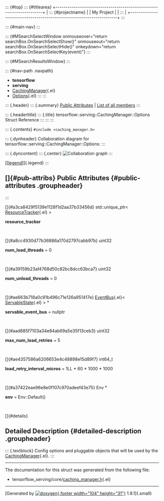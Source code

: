 ::: {#top}
::: {#titlearea}
+-----------------------------------------------------------------------+
| ::: {#projectname}                                                    |
| My Project                                                            |
| :::                                                                   |
+-----------------------------------------------------------------------+
:::

::: {#main-nav}
:::

::: {#MSearchSelectWindow onmouseover="return searchBox.OnSearchSelectShow()" onmouseout="return searchBox.OnSearchSelectHide()" onkeydown="return searchBox.OnSearchSelectKey(event)"}
:::

::: {#MSearchResultsWindow}
:::

::: {#nav-path .navpath}
-   **tensorflow**
-   **serving**
-   [CachingManager](classtensorflow_1_1serving_1_1CachingManager.html){.el}
-   [Options](structtensorflow_1_1serving_1_1CachingManager_1_1Options.html){.el}
:::
:::

::: {.header}
::: {.summary}
[Public Attributes](#pub-attribs) \| [List of all
members](structtensorflow_1_1serving_1_1CachingManager_1_1Options-members.html)
:::

::: {.headertitle}
::: {.title}
tensorflow::serving::CachingManager::Options Struct Reference
:::
:::
:::

::: {.contents}
`#include <caching_manager.h>`

::: {.dynheader}
Collaboration diagram for tensorflow::serving::CachingManager::Options:
:::

::: {.dyncontent}
::: {.center}
![Collaboration
graph](structtensorflow_1_1serving_1_1CachingManager_1_1Options__coll__graph.png)
:::

[\[[legend](graph_legend.html)\]]{.legend}
:::

[]{#pub-attribs} Public Attributes {#public-attributes .groupheader}
----------------------------------
:::

[]{#a3ca8429f5139e1128f1d2aa37b33456d} std::unique\_ptr\<
[ResourceTracker](classtensorflow_1_1serving_1_1ResourceTracker.html){.el}
\> 

**resource\_tracker**

 

[]{#a8cc4930d77b36886a170d2797cabb97b} uint32 

**num\_load\_threads** = 0

 

[]{#a39159b23af4768d50c82bc8dcc63bca7} uint32 

**num\_unload\_threads** = 0

 

[]{#ae663b718a0c91b496c71e126a951417e}
[EventBus](classtensorflow_1_1serving_1_1EventBus.html){.el}\<
[ServableState](structtensorflow_1_1serving_1_1ServableState.html){.el}
\> \* 

**servable\_event\_bus** = nullptr

 

[]{#aad885f7103a34e84ab69a5e35f13ceb3} uint32 

**max\_num\_load\_retries** = 5

 

[]{#ae4357586a6206653e4c48898e15d89f7} int64\_t 

**load\_retry\_interval\_micros** = 1LL \* 60 \* 1000 \* 1000

 

[]{#a37422eae96e8e0f107c970adeef43e75} Env \* 

**env** = Env::Default()

 

[]{#details}

Detailed Description {#detailed-description .groupheader}
--------------------

::: {.textblock}
Config options and pluggable objects that will be used by the
[CachingManager](classtensorflow_1_1serving_1_1CachingManager.html){.el}.
:::

------------------------------------------------------------------------

The documentation for this struct was generated from the following file:

-   tensorflow\_serving/core/[caching\_manager.h](caching__manager_8h_source.html){.el}

------------------------------------------------------------------------

[Generated by [![doxygen](doxygen.svg){.footer width="104"
height="31"}](https://www.doxygen.org/index.html) 1.9.1]{.small}
